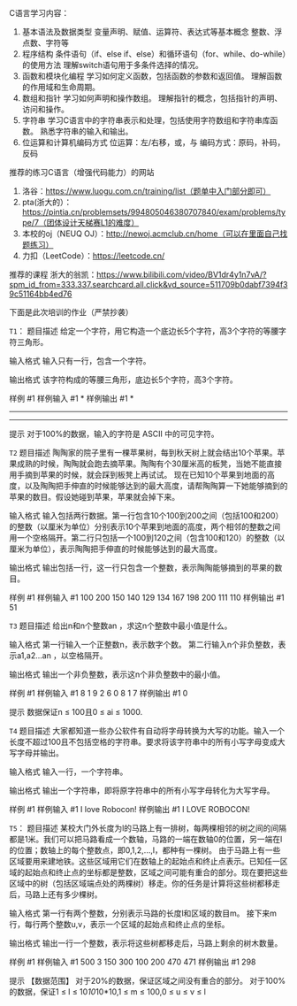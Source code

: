 C语言学习内容：
1. 基本语法及数据类型
变量声明、赋值、运算符、表达式等基本概念
整数、浮点数、字符等
2. 程序结构
条件语句（if、else if、else）和循环语句（for、while、do-while）的使用方法
理解switch语句用于多条件选择的情况。
3. 函数和模块化编程
学习如何定义函数，包括函数的参数和返回值。
理解函数的作用域和生命周期。
4. 数组和指针
学习如何声明和操作数组。
理解指针的概念，包括指针的声明、访问和操作。
5. 字符串
学习C语言中的字符串表示和处理，包括使用字符数组和字符串库函数。
熟悉字符串的输入和输出。
6. 位运算和计算机编码方式
位运算：左/右移，或，与
编码方式：原码，补码，反码

推荐的练习C语言（增强代码能力）的网站
1. 洛谷：https://www.luogu.com.cn/training/list（题单中入门部分即可）
2. pta(浙大的）：https://pintia.cn/problemsets/994805046380707840/exam/problems/type/7（团体设计天梯赛L1的难度）
3. 本校的oj（NEUQ OJ）：http://newoj.acmclub.cn/home（可以在里面自己找题练习）
4. 力扣（LeetCode）：https://leetcode.cn/

推荐的课程
浙大的翁凯：https://www.bilibili.com/video/BV1dr4y1n7vA/?spm_id_from=333.337.searchcard.all.click&vd_source=511709b0dabf7394f39c51164bb4ed76

下面是此次培训的作业（严禁抄袭）

`T1`：
题目描述
给定一个字符，用它构造一个底边长5个字符，高3个字符的等腰字符三角形。

输入格式
输入只有一行，包含一个字符。

输出格式
该字符构成的等腰三角形，底边长5个字符，高3个字符。

样例 #1
样例输入 #1
*
样例输出 #1
  *
 ***
*****
提示
对于100%的数据，输入的字符是 ASCII 中的可见字符。

`T2`
题目描述
陶陶家的院子里有一棵苹果树，每到秋天树上就会结出10个苹果。苹果成熟的时候，陶陶就会跑去摘苹果。陶陶有个30厘米高的板凳，当她不能直接用手摘到苹果的时候，就会踩到板凳上再试试。
现在已知10个苹果到地面的高度，以及陶陶把手伸直的时候能够达到的最大高度，请帮陶陶算一下她能够摘到的苹果的数目。假设她碰到苹果，苹果就会掉下来。

输入格式
输入包括两行数据。第一行包含10个100到200之间（包括100和200）的整数（以厘米为单位）分别表示10个苹果到地面的高度，两个相邻的整数之间用一个空格隔开。第二行只包括一个100到120之间（包含100和120）的整数（以厘米为单位），表示陶陶把手伸直的时候能够达到的最大高度。

输出格式
输出包括一行，这一行只包含一个整数，表示陶陶能够摘到的苹果的数目。

样例 #1
样例输入 #1
100 200 150 140 129 134 167 198 200 111
110
样例输出 #1
51 

`T3`
题目描述
给出n和n个整数an ，求这n个整数中最小值是什么。

输入格式
第一行输入一个正整数n，表示数字个数。
第二行输入n个非负整数，表示a1,a2...an ，以空格隔开。

输出格式
输出一个非负整数，表示这n个非负整数中的最小值。

样例 #1
样例输入 #1
8
1 9 2 6 0 8 1 7
样例输出 #1
0

提示
数据保证n ≤ 100且0 ≤ ai ≤ 1000.

`T4`
题目描述
大家都知道一些办公软件有自动将字母转换为大写的功能。输入一个长度不超过100且不包括空格的字符串。要求将该字符串中的所有小写字母变成大写字母并输出。

输入格式
输入一行，一个字符串。

输出格式
输出一个字符串，即将原字符串中的所有小写字母转化为大写字母。

样例 #1
样例输入 #1
I love Robocon!
样例输出 #1
I LOVE ROBOCON!

`T5`：
题目描述
某校大门外长度为l的马路上有一排树，每两棵相邻的树之间的间隔都是1米。我们可以把马路看成一个数轴，马路的一端在数轴0的位置，另一端在l的位置；数轴上的每个整数点，即0,1,2,...,l，都种有一棵树。
由于马路上有一些区域要用来建地铁。这些区域用它们在数轴上的起始点和终止点表示。已知任一区域的起始点和终止点的坐标都是整数，区域之间可能有重合的部分。现在要把这些区域中的树（包括区域端点处的两棵树）移走。你的任务是计算将这些树都移走后，马路上还有多少棵树。

输入格式
第一行有两个整数，分别表示马路的长度l和区域的数目m。
接下来m行，每行两个整数u,v，表示一个区域的起始点和终止点的坐标。

输出格式
输出一行一个整数，表示将这些树都移走后，马路上剩余的树木数量。

样例 #1
样例输入 #1
500 3
150 300
100 200
470 471
样例输出 #1
298

提示
【数据范围】
对于20%的数据，保证区域之间没有重合的部分。
对于100%的数据，保证1 ≤ l ≤ 10*10*10*10,1 ≤ m ≤ 100,0 ≤ u ≤ v ≤ l